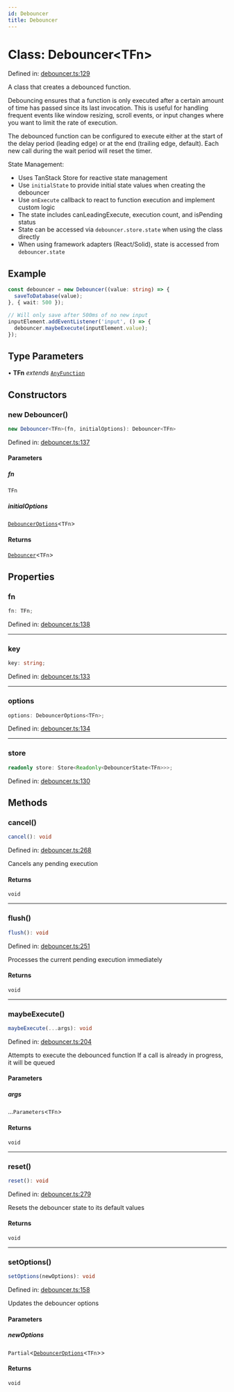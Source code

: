```yaml
---
id: Debouncer
title: Debouncer
---
```


<!-- DO NOT EDIT: this page is autogenerated from the type comments -->

# Class: Debouncer\<TFn\>

Defined in: [debouncer.ts:129](https://github.com/TanStack/pacer/blob/main/packages/pacer/src/debouncer.ts#L129)

A class that creates a debounced function.

Debouncing ensures that a function is only executed after a certain amount of time has passed
since its last invocation. This is useful for handling frequent events like window resizing,
scroll events, or input changes where you want to limit the rate of execution.

The debounced function can be configured to execute either at the start of the delay period
(leading edge) or at the end (trailing edge, default). Each new call during the wait period
will reset the timer.

State Management:
- Uses TanStack Store for reactive state management
- Use `initialState` to provide initial state values when creating the debouncer
- Use `onExecute` callback to react to function execution and implement custom logic
- The state includes canLeadingExecute, execution count, and isPending status
- State can be accessed via `debouncer.store.state` when using the class directly
- When using framework adapters (React/Solid), state is accessed from `debouncer.state`

## Example

```ts
const debouncer = new Debouncer((value: string) => {
  saveToDatabase(value);
}, { wait: 500 });

// Will only save after 500ms of no new input
inputElement.addEventListener('input', () => {
  debouncer.maybeExecute(inputElement.value);
});
```

## Type Parameters

• **TFn** *extends* [`AnyFunction`](../../type-aliases/anyfunction.md)

## Constructors

### new Debouncer()

```ts
new Debouncer<TFn>(fn, initialOptions): Debouncer<TFn>
```

Defined in: [debouncer.ts:137](https://github.com/TanStack/pacer/blob/main/packages/pacer/src/debouncer.ts#L137)

#### Parameters

##### fn

`TFn`

##### initialOptions

[`DebouncerOptions`](../../interfaces/debounceroptions.md)\<`TFn`\>

#### Returns

[`Debouncer`](../debouncer.md)\<`TFn`\>

## Properties

### fn

```ts
fn: TFn;
```

Defined in: [debouncer.ts:138](https://github.com/TanStack/pacer/blob/main/packages/pacer/src/debouncer.ts#L138)

***

### key

```ts
key: string;
```

Defined in: [debouncer.ts:133](https://github.com/TanStack/pacer/blob/main/packages/pacer/src/debouncer.ts#L133)

***

### options

```ts
options: DebouncerOptions<TFn>;
```

Defined in: [debouncer.ts:134](https://github.com/TanStack/pacer/blob/main/packages/pacer/src/debouncer.ts#L134)

***

### store

```ts
readonly store: Store<Readonly<DebouncerState<TFn>>>;
```

Defined in: [debouncer.ts:130](https://github.com/TanStack/pacer/blob/main/packages/pacer/src/debouncer.ts#L130)

## Methods

### cancel()

```ts
cancel(): void
```

Defined in: [debouncer.ts:268](https://github.com/TanStack/pacer/blob/main/packages/pacer/src/debouncer.ts#L268)

Cancels any pending execution

#### Returns

`void`

***

### flush()

```ts
flush(): void
```

Defined in: [debouncer.ts:251](https://github.com/TanStack/pacer/blob/main/packages/pacer/src/debouncer.ts#L251)

Processes the current pending execution immediately

#### Returns

`void`

***

### maybeExecute()

```ts
maybeExecute(...args): void
```

Defined in: [debouncer.ts:204](https://github.com/TanStack/pacer/blob/main/packages/pacer/src/debouncer.ts#L204)

Attempts to execute the debounced function
If a call is already in progress, it will be queued

#### Parameters

##### args

...`Parameters`\<`TFn`\>

#### Returns

`void`

***

### reset()

```ts
reset(): void
```

Defined in: [debouncer.ts:279](https://github.com/TanStack/pacer/blob/main/packages/pacer/src/debouncer.ts#L279)

Resets the debouncer state to its default values

#### Returns

`void`

***

### setOptions()

```ts
setOptions(newOptions): void
```

Defined in: [debouncer.ts:158](https://github.com/TanStack/pacer/blob/main/packages/pacer/src/debouncer.ts#L158)

Updates the debouncer options

#### Parameters

##### newOptions

`Partial`\<[`DebouncerOptions`](../../interfaces/debounceroptions.md)\<`TFn`\>\>

#### Returns

`void`
